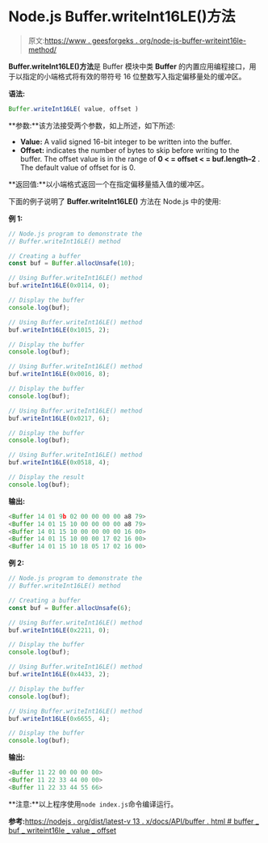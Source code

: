 # Node.js Buffer.writeInt16LE()方法

> 原文:[https://www . geesforgeks . org/node-js-buffer-writeint16le-method/](https://www.geeksforgeeks.org/node-js-buffer-writeint16le-method/)

**Buffer.writeInt16LE()方法**是 Buffer 模块中类 **Buffer** 的内置应用编程接口，用于以指定的小端格式将有效的带符号 16 位整数写入指定偏移量处的缓冲区。

**语法:**

```js
Buffer.writeInt16LE( value, offset )
```

**参数:**该方法接受两个参数，如上所述，如下所述:

*   **Value:** A valid signed 16-bit integer to be written into the buffer.
*   **Offset:** indicates the number of bytes to skip before writing to the buffer. The offset value is in the range of **0 < = offset < = buf.length–2** . The default value of offset for is 0.

**返回值:**以小端格式返回一个在指定偏移量插入值的缓冲区。

下面的例子说明了 **Buffer.writeInt16LE()** 方法在 Node.js 中的使用:

**例 1:**

```js
// Node.js program to demonstrate the 
// Buffer.writeInt16LE() method 

// Creating a buffer 
const buf = Buffer.allocUnsafe(10); 

// Using Buffer.writeInt16LE() method 
buf.writeInt16LE(0x0114, 0); 

// Display the buffer 
console.log(buf); 

// Using Buffer.writeInt16LE() method 
buf.writeInt16LE(0x1015, 2); 

// Display the buffer 
console.log(buf); 

// Using Buffer.writeInt16LE() method 
buf.writeInt16LE(0x0016, 8); 

// Display the buffer 
console.log(buf); 

// Using Buffer.writeInt16LE() method 
buf.writeInt16LE(0x0217, 6); 

// Display the buffer 
console.log(buf); 

// Using Buffer.writeInt16LE() method 
buf.writeInt16LE(0x0518, 4); 

// Display the result 
console.log(buf); 
```

**输出:**

```js
<Buffer 14 01 9b 02 00 00 00 00 a8 79>
<Buffer 14 01 15 10 00 00 00 00 a8 79>
<Buffer 14 01 15 10 00 00 00 00 16 00>
<Buffer 14 01 15 10 00 00 17 02 16 00>
<Buffer 14 01 15 10 18 05 17 02 16 00>

```

**例 2:**

```js
// Node.js program to demonstrate the 
// Buffer.writeInt16LE() method 

// Creating a buffer 
const buf = Buffer.allocUnsafe(6); 

// Using Buffer.writeInt16LE() method 
buf.writeInt16LE(0x2211, 0); 

// Display the buffer 
console.log(buf); 

// Using Buffer.writeInt16LE() method 
buf.writeInt16LE(0x4433, 2); 

// Display the buffer 
console.log(buf); 

// Using Buffer.writeInt16LE() method 
buf.writeInt16LE(0x6655, 4); 

// Display the buffer 
console.log(buf); 
```

**输出:**

```js
<Buffer 11 22 00 00 00 00>
<Buffer 11 22 33 44 00 00>
<Buffer 11 22 33 44 55 66>

```

**注意:**以上程序使用`node index.js`命令编译运行。

**参考:**[https://nodejs . org/dist/latest-v 13 . x/docs/API/buffer . html # buffer _ buf _ writeint16le _ value _ offset](https://nodejs.org/dist/latest-v13.x/docs/api/buffer.html#buffer_buf_writeint16le_value_offset)